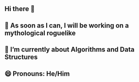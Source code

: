 ## Hi there 👋
## 🔭 As soon as I can, I will be working on a mythological roguelike
## 🌱 I’m currently about Algorithms and Data Structures
## 😄 Pronouns: He/Him

<!--
**brettzenneuvic/brettzenneuvic** is a ✨ _special_ ✨ repository because its `README.md` (this file) appears on your GitHub profile.

Here are some ideas to get you started:

- 🔭 I’m currently working on ...
- 🌱 I’m currently learning ...
- 👯 I’m looking to collaborate on ...
- 🤔 I’m looking for help with ...
- 💬 Ask me about ...
- 📫 How to reach me: ...
- 😄 Pronouns: ...
- ⚡ Fun fact: ...
-->
